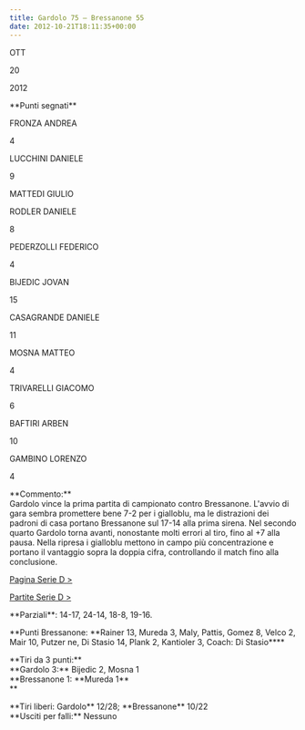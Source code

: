 ```yaml
---
title: Gardolo 75 – Bressanone 55
date: 2012-10-21T18:11:35+00:00
---
```

OTT

20

2012

\*\*Punti segnati\*\*

FRONZA ANDREA

4

LUCCHINI DANIELE

9

MATTEDI GIULIO

RODLER DANIELE

8

PEDERZOLLI FEDERICO

4

BIJEDIC JOVAN

15

CASAGRANDE DANIELE

11

MOSNA MATTEO

4

TRIVARELLI GIACOMO

6

BAFTIRI ARBEN

10

GAMBINO LORENZO

4

\*\*Commento:\*\*  
Gardolo vince la prima partita di campionato contro Bressanone. L'avvio di gara sembra promettere bene 7-2 per i gialloblu, ma le distrazioni dei padroni di casa portano Bressanone sul 17-14 alla prima sirena. Nel secondo quarto Gardolo torna avanti, nonostante molti errori al tiro, fino al +7 alla pausa. Nella ripresa i gialloblu mettono in campo più concentrazione e portano il vantaggio sopra la doppia cifra, controllando il match fino alla conclusione.

[Pagina Serie D >](http://www.basketgardolo.it/serie-d)

[Partite Serie D >](http://www.basketgardolo.it/?tag=serie-d&cat=11)

\*\*Parziali\*\*: 14-17, 24-14, 18-8, 19-16.  

\*\*Punti Bressanone: \*\*Rainer 13, Mureda 3, Maly, Pattis, Gomez 8, Velco 2, Mair 10, Putzer ne, Di Stasio 14, Plank 2, Kantioler 3, Coach: Di Stasio\*\*\*\*

\*\*Tiri da 3 punti:\*\*  
\*\*Gardolo 3:\*\* Bijedic 2, Mosna 1  
\*\*Bressanone 1: \*\*Mureda 1\*\*  
\*\*

\*\*Tiri liberi: Gardolo\*\* 12/28; \*\*Bressanone\*\* 10/22  
\*\*Usciti per falli:\*\* Nessuno